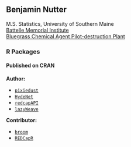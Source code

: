 Benjamin Nutter
---------------

M.S. Statistics, University of Southern Maine  
[Battelle Memorial Institute](https://www.battelle.org/)  
[Bluegrass Chemical Agent Pilot-destruction
Plant](http://www.bechtelparsonsbgcapp.com/)

### R Packages

#### Published on CRAN

**Author:**

-   [`pixiedust`](https://cran.r-project.org/package=pixiedust)
-   [`HydeNet`](https://cran.r-project.org/package=HydeNet)
-   [`redcapAPI`](https://cran.r-project.org/package=redcapAPI)
-   [`lazyWeave`](https://cran.r-project.org/package=lazyWeave)

**Contributor:**

-   [`broom`](https://cran.r-project.org/package=broom)
-   [`REDCapR`](https://cran.r-project.org/package=REDCapR)
